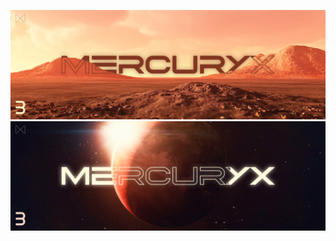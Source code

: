 ![BootAnimix-Light](https://raw.githubusercontent.com/BootAnimix/.github/main/profile/light.png#gh-light-mode-only)![BootAnimix-Dark](https://raw.githubusercontent.com/BootAnimix/.github/main/profile/dark.png#gh-dark-mode-only)
